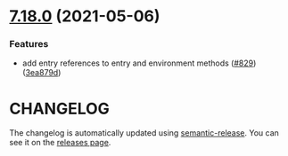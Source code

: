 # [7.18.0](https://github.com/contentful/contentful-management.js/compare/v7.17.8...v7.18.0) (2021-05-06)


### Features

* add entry references to entry and environment methods ([#829](https://github.com/contentful/contentful-management.js/issues/829)) ([3ea879d](https://github.com/contentful/contentful-management.js/commit/3ea879db593295ac6e35cb3a55517b7da2e75fb5))

# CHANGELOG

The changelog is automatically updated using
[semantic-release](https://github.com/semantic-release/semantic-release). You
can see it on the [releases page](https://github.com/contentful/contentful-management.js/releases).
